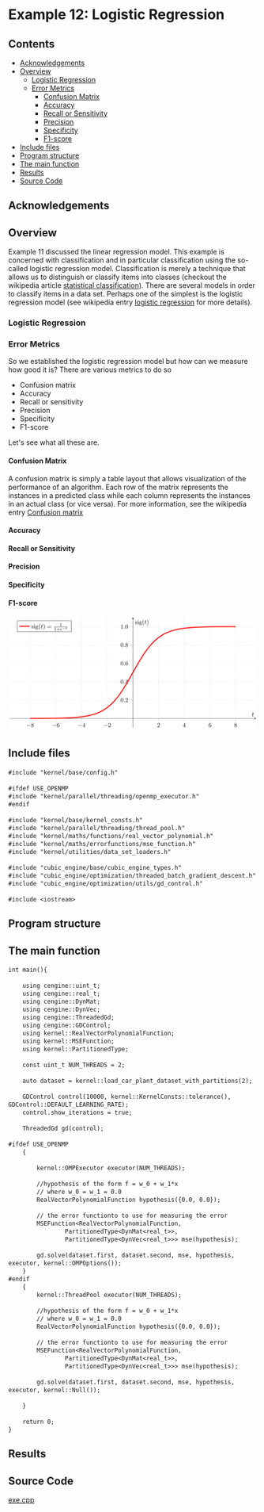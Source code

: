 # Example 12: Logistic Regression 

## Contents
* [Acknowledgements](#ackw)
* [Overview](#overview) 
	* [Logistic Regression](#logistic_regression)
	* [Error Metrics](#error_metrics)
		* [Confusion Matrix](#confusion_matrix)
		* [Accuracy](#accuracy)
		* [Recall or Sensitivity](#recall_or_Sensitivity)
		* [Precision](#precision)
		* [Specificity](#specificity)
		* [F1-score](#f1_score)
* [Include files](#include_files)
* [Program structure](#prg_struct)
* [The main function](#m_func)
* [Results](#results)
* [Source Code](#source_code)

## <a name="ackw"></a>  Acknowledgements

## <a name="overview"></a> Overview

Example 11 discussed the linear regression model. This example is concerned with classification and in particular classification using
the so-called logistic regression model. Classification is merely a technique that allows us to distinguish or classify items into
classes (checkout the wikipedia article <a href="https://en.wikipedia.org/wiki/Statistical_classification">statistical classification</a>).
There are several models in order to classify items in a data set. Perhaps one of the simplest  is the logistic regression 
model (see wikipedia entry <a href="https://en.wikipedia.org/wiki/Logistic_regression">logistic regression</a> for more details). 

### <a name="logistic_regression"></a> Logistic Regression

### <a name="error_metrics"></a> Error Metrics

So we established the logistic regression model but how can we measure how good it is? There are various metrics to do so

- Confusion matrix
- Accuracy
- Recall or sensitivity
- Precision
- Specificity
- F1-score

Let's see what all these are. 

#### <a name="confusion_matrix"></a> Confusion Matrix

A confusion matrix is simply  a table layout that allows visualization of the performance of an algorithm. 
Each row of the matrix represents the instances in a predicted class while each column represents the instances in an actual class (or vice versa).
For more information, see the wikipedia entry <a href="https://en.wikipedia.org/wiki/Confusion_matrix">Confusion matrix</a> 

#### <a name="accuracy"></a> Accuracy

#### <a name="recall_or_Sensitivity"></a> Recall or Sensitivity

#### <a name="precision"></a> Precision

#### <a name="specificity"></a> Specificity


#### <a name="f1_score"></a> F1-score


![Sigmoid Function](sigmoid_func.png)

## <a name="include_files"></a> Include files

```
#include "kernel/base/config.h"

#ifdef USE_OPENMP
#include "kernel/parallel/threading/openmp_executor.h"
#endif

#include "kernel/base/kernel_consts.h"
#include "kernel/parallel/threading/thread_pool.h"
#include "kernel/maths/functions/real_vector_polynomial.h"
#include "kernel/maths/errorfunctions/mse_function.h"
#include "kernel/utilities/data_set_loaders.h"

#include "cubic_engine/base/cubic_engine_types.h"
#include "cubic_engine/optimization/threaded_batch_gradient_descent.h"
#include "cubic_engine/optimization/utils/gd_control.h"

#include <iostream>

```
## <a name="prg_struct"></a> Program structure

## <a name="m_func"></a> The main function

```
int main(){

    using cengine::uint_t;
    using cengine::real_t;
    using cengine::DynMat;
    using cengine::DynVec;
    using cengine::ThreadedGd;
    using cengine::GDControl;
    using kernel::RealVectorPolynomialFunction;
    using kernel::MSEFunction;
    using kernel::PartitionedType;

    const uint_t NUM_THREADS = 2;

    auto dataset = kernel::load_car_plant_dataset_with_partitions(2);

    GDControl control(10000, kernel::KernelConsts::tolerance(), GDControl::DEFAULT_LEARNING_RATE);
    control.show_iterations = true;

    ThreadedGd gd(control);

#ifdef USE_OPENMP
    {

        kernel::OMPExecutor executor(NUM_THREADS);

        //hypothesis of the form f = w_0 + w_1*x
        // where w_0 = w_1 = 0.0
        RealVectorPolynomialFunction hypothesis({0.0, 0.0});

        // the error functionto to use for measuring the error
        MSEFunction<RealVectorPolynomialFunction,
                PartitionedType<DynMat<real_t>>,
                PartitionedType<DynVec<real_t>>> mse(hypothesis);

        gd.solve(dataset.first, dataset.second, mse, hypothesis, executor, kernel::OMPOptions());
    }
#endif
    {
        kernel::ThreadPool executor(NUM_THREADS);

        //hypothesis of the form f = w_0 + w_1*x
        // where w_0 = w_1 = 0.0
        RealVectorPolynomialFunction hypothesis({0.0, 0.0});

        // the error functionto to use for measuring the error
        MSEFunction<RealVectorPolynomialFunction,
                PartitionedType<DynMat<real_t>>,
                PartitionedType<DynVec<real_t>>> mse(hypothesis);

        gd.solve(dataset.first, dataset.second, mse, hypothesis, executor, kernel::Null());

    }
        
    return 0;
}

```

## <a name="results"></a> Results

## <a name="source_code"></a> Source Code

<a href="../exe.cpp">exe.cpp</a>
